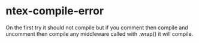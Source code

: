 # ntex-compile-error


On the first try it should not compile but if you comment then compile and uncomment then compile any middleware called with .wrap() it will compile.

